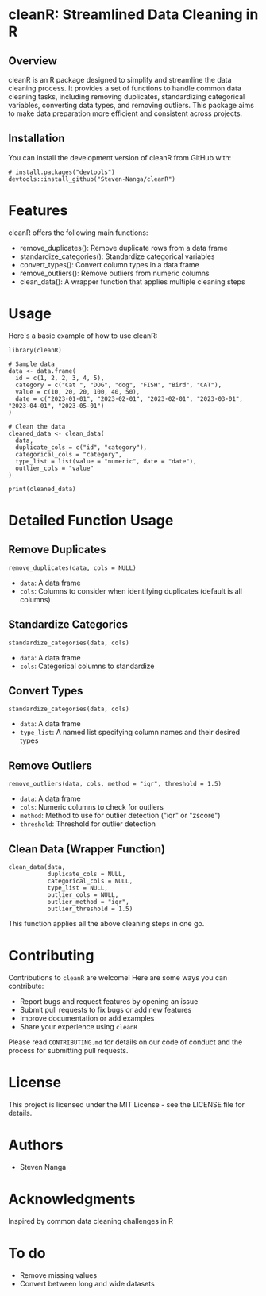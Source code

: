 # cleanR: Streamlined Data Cleaning in R

## Overview

cleanR is an R package designed to simplify and streamline the data cleaning process. It provides a set of functions to handle common data cleaning tasks, including removing duplicates, standardizing categorical variables, converting data types, and removing outliers. This package aims to make data preparation more efficient and consistent across projects.

## Installation

You can install the development version of cleanR from GitHub with:
  
```{r}
# install.packages("devtools")
devtools::install_github("Steven-Nanga/cleanR")
```

# Features
cleanR offers the following main functions:
  
- remove_duplicates(): Remove duplicate rows from a data frame
- standardize_categories(): Standardize categorical variables
- convert_types(): Convert column types in a data frame
- remove_outliers(): Remove outliers from numeric columns
- clean_data(): A wrapper function that applies multiple cleaning steps

# Usage
Here's a basic example of how to use cleanR:


```{r}
library(cleanR)

# Sample data
data <- data.frame(
  id = c(1, 2, 2, 3, 4, 5),
  category = c("Cat ", "DOG", "dog", "FISH", "Bird", "CAT"),
  value = c(10, 20, 20, 100, 40, 50),
  date = c("2023-01-01", "2023-02-01", "2023-02-01", "2023-03-01", "2023-04-01", "2023-05-01")
)

# Clean the data
cleaned_data <- clean_data(
  data,
  duplicate_cols = c("id", "category"),
  categorical_cols = "category",
  type_list = list(value = "numeric", date = "date"),
  outlier_cols = "value"
)

print(cleaned_data)
```

# Detailed Function Usage
## Remove Duplicates

```{r}
remove_duplicates(data, cols = NULL)

```

- `data`: A data frame
- `cols`: Columns to consider when identifying duplicates (default is all columns)

## Standardize Categories

```{r}
standardize_categories(data, cols)
```

- `data`: A data frame
- `cols`: Categorical columns to standardize

## Convert Types

```{r}
standardize_categories(data, cols)
```

- `data`: A data frame
- `type_list`: A named list specifying column names and their desired types

## Remove Outliers

```{r}
remove_outliers(data, cols, method = "iqr", threshold = 1.5)
```
- `data`: A data frame
- `cols`: Numeric columns to check for outliers
- `method`: Method to use for outlier detection ("iqr" or "zscore")
- `threshold`: Threshold for outlier detection

## Clean Data (Wrapper Function)

```{r}
clean_data(data, 
           duplicate_cols = NULL, 
           categorical_cols = NULL,
           type_list = NULL,
           outlier_cols = NULL,
           outlier_method = "iqr",
           outlier_threshold = 1.5)

```

This function applies all the above cleaning steps in one go.

# Contributing
Contributions to `cleanR` are welcome! Here are some ways you can contribute:

- Report bugs and request features by opening an issue
- Submit pull requests to fix bugs or add new features
- Improve documentation or add examples
- Share your experience using `cleanR`

Please read `CONTRIBUTING.md` for details on our code of conduct and the process for submitting pull requests.

# License
This project is licensed under the MIT License - see the LICENSE file for details.

# Authors

- Steven Nanga 

# Acknowledgments

Inspired by common data cleaning challenges in R

# To do
- Remove missing  values 
- Convert between long and wide datasets 


